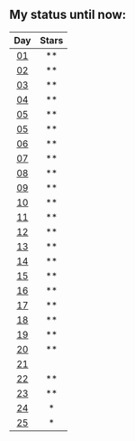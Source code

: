 ## My status until now:

| Day      | Stars |
|:--------:|:-----:|
| [01](01) |    ** |
| [02](02) |    ** |
| [03](03) |    ** |
| [04](04) |    ** |
| [05](05) |    ** |
| [05](05) |    ** |
| [06](06) |    ** |
| [07](07) |    ** |
| [08](08) |    ** |
| [09](09) |    ** |
| [10](10) |    ** |
| [11](11) |    ** |
| [12](12) |    ** |
| [13](13) |    ** |
| [14](14) |    ** |
| [15](15) |    ** |
| [16](16) |    ** |
| [17](17) |    ** |
| [18](18) |    ** |
| [19](19) |    ** |
| [20](20) |    ** |
| [21](21) |       |
| [22](22) |    ** |
| [23](23) |    ** |
| [24](24) |    *  |
| [25](25) |    *  |
